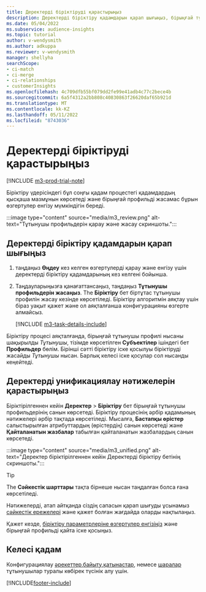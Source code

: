 ```yaml
---
title: Деректерді біріктіруді қарастырыңыз
description: Деректерді біріктіру қадамдарын қарап шығыңыз, бірыңғай тұтынушы профильдерін жасаңыз және нәтижелерді қарап шығыңыз
ms.date: 05/04/2022
ms.subservice: audience-insights
ms.topic: tutorial
author: v-wendysmith
ms.author: adkuppa
ms.reviewer: v-wendysmith
manager: shellyha
searchScope:
- ci-match
- ci-merge
- ci-relationships
- customerInsights
ms.openlocfilehash: 4c709dfb55bf079dd2fe99e41adb4c77c2bece4b
ms.sourcegitcommit: 6a5f4312a2bb808c40830863f26620daf65b921d
ms.translationtype: MT
ms.contentlocale: kk-KZ
ms.lasthandoff: 05/11/2022
ms.locfileid: "8743036"
---
```

# <a name="review-data-unification"></a>Деректерді біріктіруді қарастырыңыз

[!INCLUDE [m3-prod-trial-note](includes/m3-prod-trial-note.md)]

Біріктіру үдерісіндегі бұл соңғы қадам процестегі қадамдардың қысқаша мазмұнын көрсетеді және бірыңғай профильді жасамас бұрын өзгертулер енгізу мүмкіндігін береді.

:::image type="content" source="media/m3_review.png" alt-text="Тұтынушы профильдерін қарау және жасау скриншоты.":::

## <a name="review-the-data-unification-steps"></a>Деректерді біріктіру қадамдарын қарап шығыңыз

1. таңдаңыз **Өңдеу** кез келген өзгертулерді қарау және енгізу үшін деректерді біріктіру қадамдарының кез келгені бойынша.

1. Таңдауларыңызға қанағаттансаңыз, таңдаңыз **Тұтынушы профильдерін жасаңыз**. The **Біріктіру** бет біртұтас тұтынушы профилін жасау кезінде көрсетіледі. Біріктіру алгоритмін аяқтау үшін біраз уақыт қажет және ол аяқталғанша конфигурацияны өзгерте алмайсыз.

   [!INCLUDE [m3-task-details-include](includes/m3-task-details.md)]

Біріктіру процесі аяқталғанда, бірыңғай тұтынушы профилі нысаны шақырылды *Тұтынушы*, тізімде көрсетілген **Субъектілер** ішіндегі бет **Профильдер** бөлім. Бірінші сәтті біріктіру іске қосылуы біріктіруді жасайды *Тұтынушы* нысан. Барлық келесі іске қосулар сол нысанды кеңейтеді.

## <a name="review-the-results-of-data-unification"></a>Деректерді унификациялау нәтижелерін қарастырыңыз

Біріктірілгеннен кейін **Деректер** > **Біріктіру** бет бірыңғай тұтынушы профильдерінің санын көрсетеді. Біріктіру процесінің әрбір қадамының нәтижелері әрбір тақтада көрсетіледі. Мысалға, **Бастапқы өрістер** салыстырылған атрибуттардың (өрістердің) санын көрсетеді және **Қайталанатын жазбалар** табылған қайталанатын жазбалардың санын көрсетеді.

:::image type="content" source="media/m3_unified.png" alt-text="Деректер біріктірілгеннен кейін Деректерді біріктіру бетінің скриншоты.":::

> [!TIP]
> The **Сәйкестік шарттары** тақта бірнеше нысан таңдалған болса ғана көрсетіледі.

Нәтижелерді, атап айтқанда сіздің сапасын қарап шығуды ұсынамыз [сәйкестік ережелері](data-unification-update.md#manage-match-rules) және қажет болған жағдайда оларды нақтылаңыз.

Қажет кезде, [біріктіру параметрлеріне өзгертулер енгізіңіз](data-unification-update.md) және бірыңғай профильді қайта іске қосыңыз.

## <a name="next-step"></a>Келесі қадам

Конфигурациялау [әрекеттер](activities.md),[байыту](enrichment-hub.md),[қатынастар](relationships.md), немесе [шаралар](measures.md) тұтынушылар туралы көбірек түсінік алу үшін.

[!INCLUDE[footer-include](includes/footer-banner.md)]
